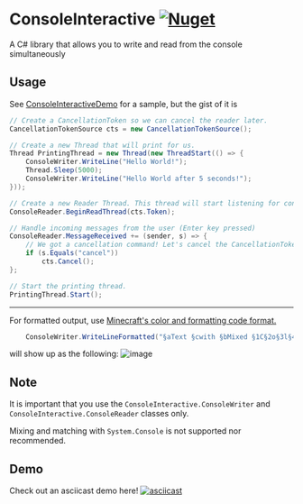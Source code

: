 # ConsoleInteractive [![Nuget](https://buildstats.info/nuget/ConsoleInteractivePrompt)](https://www.nuget.org/packages/ConsoleInteractivePrompt/)
A C# library that allows you to write and read from the console simultaneously

## Usage
See [ConsoleInteractiveDemo](https://github.com/breadbyte/ConsoleInteractive/blob/main/ConsoleInteractive/ConsoleInteractiveDemo) for a sample, but the gist of it is
```cs
// Create a CancellationToken so we can cancel the reader later.
CancellationTokenSource cts = new CancellationTokenSource();

// Create a new Thread that will print for us.
Thread PrintingThread = new Thread(new ThreadStart(() => {
    ConsoleWriter.WriteLine("Hello World!");
    Thread.Sleep(5000);
    ConsoleWriter.WriteLine("Hello World after 5 seconds!");
}));

// Create a new Reader Thread. This thread will start listening for console input
ConsoleReader.BeginReadThread(cts.Token);

// Handle incoming messages from the user (Enter key pressed)
ConsoleReader.MessageReceived += (sender, s) => {
    // We got a cancellation command! Let's cancel the CancellationTokenSource.
    if (s.Equals("cancel"))
        cts.Cancel();
};

// Start the printing thread.
PrintingThread.Start();
```

---

For formatted output, use [Minecraft's color and formatting code format.](https://minecraft.fandom.com/wiki/Formatting_codes#Color_codes)
```cs
    ConsoleWriter.WriteLineFormatted("§aText §cwith §bMixed §1C§2o§3l§4o§5r§6s§a!");
```
will show up as the following: ![image](https://user-images.githubusercontent.com/14045257/139871772-a3e4f327-c769-497e-976f-b7231fcc18ff.png)

## Note
It is important that you use the `ConsoleInteractive.ConsoleWriter` and `ConsoleInteractive.ConsoleReader` classes only. 

Mixing and matching with `System.Console` is not supported nor recommended.

## Demo
Check out an asciicast demo here!
[![asciicast](https://asciinema.org/a/XYhksfTOiKKKwoAD5vjQnb6J0.png)](https://asciinema.org/a/XYhksfTOiKKKwoAD5vjQnb6J0)
